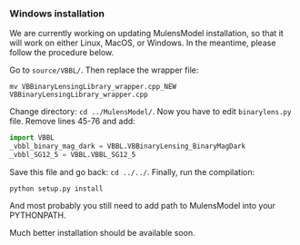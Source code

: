 ### Windows installation

We are currently working on updating MulensModel installation, so that it will work on either Linux, MacOS, or Windows. In the meantime, please follow the procedure below.

Go to `source/VBBL/`. Then replace the wrapper file:

```
mv VBBinaryLensingLibrary_wrapper.cpp_NEW VBBinaryLensingLibrary_wrapper.cpp
```

Change directory: `cd ../MulensModel/`. Now you have to edit `binarylens.py` file. Remove lines 45-76 and add:

```python
import VBBL
_vbbl_binary_mag_dark = VBBL.VBBinaryLensing_BinaryMagDark
_vbbl_SG12_5 = VBBL.VBBL_SG12_5
```

Save this file and go back: `cd ../../`. Finally, run the compilation:

```
python setup.py install
```

And most probably you still need to add path to MulensModel into your PYTHONPATH.

Much better installation should be available soon.

